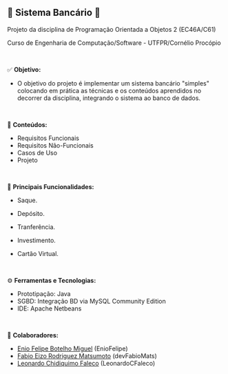 ## 💸 Sistema Bancário 💸
Projeto da disciplina de Programação Orientada a Objetos 2 (EC46A/C61)

Curso de Engenharia de Computação/Software - UTFPR/Cornélio Procópio

<br>
  
✅ **Objetivo:**
- O objetivo do projeto é implementar um sistema bancário "simples" colocando em prática as técnicas e os conteúdos aprendidos no decorrer da disciplina, integrando o sistema ao banco de dados.

<br>

📝 **Conteúdos:**  
- Requisitos Funcionais
- Requisitos Não-Funcionais
- Casos de Uso
- Projeto

<br>

📌 **Principais Funcionalidades:**

- Saque.

- Depósito.

- Tranferência.

- Investimento.

- Cartão Virtual.

<br>

⚙️ **Ferramentas e Tecnologias:**  
- Prototipação: Java
- SGBD: Integração BD via MySQL Community Edition
- IDE: Apache Netbeans

<br>

👥 **Colaboradores:**
- [Enio Felipe Botelho Miguel](https://github.com/EnioFelipe) (EnioFelipe)
- [Fabio Eizo Rodriguez Matsumoto](https://github.com/devFabioMats) (devFabioMats)
- [Leonardo Chidiquimo Faleco](https://github.com/LeonardoCFaleco) (LeonardoCFaleco)
